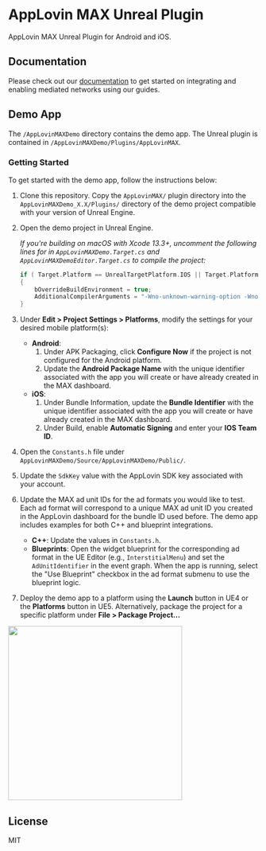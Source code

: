 # AppLovin MAX Unreal Plugin

AppLovin MAX Unreal Plugin for Android and iOS.

## Documentation

Please check out our [documentation](https://dash.applovin.com/documentation/mediation/unreal/getting-started/integration) to get started on integrating and enabling mediated networks using our guides.

## Demo App

The `/AppLovinMAXDemo` directory contains the demo app. The Unreal plugin is contained in `/AppLovinMAXDemo/Plugins/AppLovinMAX`.

### Getting Started

To get started with the demo app, follow the instructions below:

1. Clone this repository. Copy the `AppLovinMAX/` plugin directory into the `AppLovinMAXDemo_X.X/Plugins/` directory of the demo project compatible with your version of Unreal Engine.

2. Open the demo project in Unreal Engine.

    *If you're building on macOS with Xcode 13.3+,  uncomment the following  lines for in `AppLovinMAXDemo.Target.cs` and `AppLovinMAXDemoEditor.Target.cs` to compile the project:*

    ```cpp
    if ( Target.Platform == UnrealTargetPlatform.IOS || Target.Platform == UnrealTargetPlatform.Mac )
    {
        bOverrideBuildEnvironment = true;
        AdditionalCompilerArguments = "-Wno-unknown-warning-option -Wno-unused-but-set-variable -Wno-deprecated-builtins -Wno-bitwise-instead-of-logical -Wno-single-bit-bitfield-constant-conversion";
    }
    ```

3. Under **Edit > Project Settings > Platforms**, modify the settings for your desired mobile platform(s):
    - **Android**:
        1. Under APK Packaging, click **Configure Now** if the project is not configured for the Android platform.
        2. Update the **Android Package Name** with the unique identifier associated with the app you will create or have already created in the MAX dashboard.
    - **iOS**:
        1. Under Bundle Information, update the **Bundle Identifier** with the unique identifier associated with the app you will create or have already created in the MAX dashboard.
        2. Under Build, enable **Automatic Signing** and enter your **IOS Team ID**.

4. Open the `Constants.h` file under `AppLovinMAXDemo/Source/AppLovinMAXDemo/Public/`.

5. Update the `SdkKey` value with the AppLovin SDK key associated with your account.

6. Update the MAX ad unit IDs for the ad formats you would like to test. Each ad format will correspond to a unique MAX ad unit ID you created in the AppLovin dashboard for the bundle ID used before. The demo app includes examples for both C++ and blueprint integrations.
    - **C++**: Update the values in `Constants.h`.
    - **Blueprints**: Open the widget blueprint for the corresponding ad format in the UE Editor (e.g., `InterstitialMenu`) and set the `AdUnitIdentifier` in the event graph. When the app is running, select the "Use Blueprint" checkbox in the ad format submenu to use the blueprint logic.

7. Deploy the demo app to a platform using the **Launch** button in UE4 or the **Platforms** button in UE5. Alternatively, package the project for a specific platform under **File > Package Project...**

<img src="https://user-images.githubusercontent.com/17148467/160496309-e1ef6519-c4cf-4d71-a34f-a17e79fb8bae.png" width="350" />

## License

MIT
